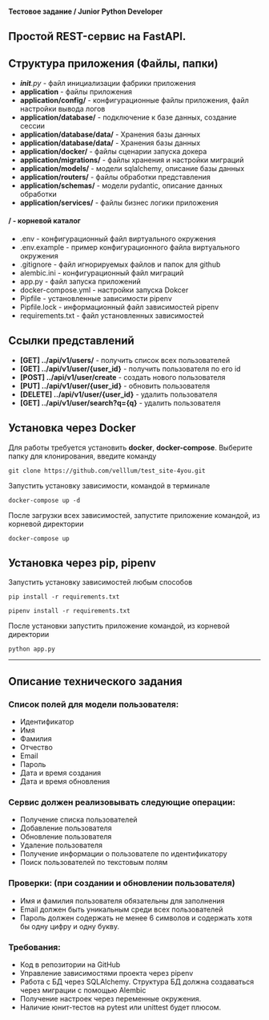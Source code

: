 #### Тестовое задание / Junior Python Developer

## Простой REST-сервис на FastAPI.


## Структура приложения (Файлы, папки)

- ___init__.py_ - файл инициализации фабрики приложения
- **application** - файлы приложения
- **application/config/** - конфигурационные файлы приложения, файл настройки вывода логов
- **application/database/** - подключение к базе данных, создание сессии
- **application/database/data/** - Хранения базы данных
- **application/database/data/** - Хранения базы данных
- **application/docker/** - файлы сценарии запуска докера
- **application/migrations/** - файлы хранения и настройки миграций
- **application/models/** - модели sqlalchemy, описание базы данных
- **application/routers/** - файлы обработки представления
- **application/schemas/** - модели pydantic, описание данных обработки
- **application/services/** - файлы бизнес логики приложения

#### / - корневой каталог
- .env - конфигурационный файл виртуального окружения
- .env.example - пример конфигурационного файла виртуального окружения
- .gitignore - файл игнорируемых файлов и папок для github
- alembic.ini - конфигурационный файл миграций
- app.py - файл запуска приложений
- docker-compose.yml - настройки запуска Dokcer
- Pipfile - установленные зависимости pipenv
- Pipfile.lock - информационный файл зависимостей pipenv
- requirements.txt - файл установленных зависимостей

## Ссылки представлений

- **[GET] ../api/v1/users/** - получить список всех пользователей
- **[GET] ../api/v1/user/{user_id}** - получить пользователя по его id
- **[POST] ../api/v1/user/create** - создать нового пользователя
- **[PUT] ../api/v1/user/{user_id}** - обновить пользователя
- **[DELETE] ../api/v1/user/{user_id}** - удалить пользователя
- **[GET] ../api/v1/user/search?q={q}** - удалить пользователя

## Установка через Docker

Для работы требуется установить **docker**, **docker-compose**.
Выберите папку для клонирования, введите команду 

`git clone https://github.com/velllum/test_site-4you.git`

Запустить установку зависимости, командой в терминале

`docker-compose up -d`

После загрузки всех зависимостей, запустите приложение командой, из корневой директории 

`docker-compose up`

## Установка через pip, pipenv

Запустить установку зависимостей любым способов

`pip install -r requirements.txt`

`pipenv install -r requirements.txt`

После установки запустить приложение командой, из корневой директории 

`python app.py`

------------------

## Описание технического задания

### Список полей для модели пользователя:
- Идентификатор
- Имя
- Фамилия
- Отчество
- Email
- Пароль
- Дата и время создания
- Дата и время обновления

### Сервис должен реализовывать следующие операции:
- Получение списка пользователей
- Добавление пользователя
- Обновление пользователя
- Удаление пользователя
- Получение информации о пользователе по идентификатору
- Поиск пользователей по текстовым полям

### Проверки: (при создании и обновлении пользователя)
- Имя и фамилия пользователя обязательны для заполнения
- Email должен быть уникальным среди всех пользователей
- Пароль должен содержать не менее 6 символов и содержать хотя бы одну цифру и
одну букву.

### Требования:
- Код в репозитории на GitHub
- Управление зависимостями проекта через pipenv
- Работа с БД через SQLAlchemy. Структура БД должна создаваться через миграции с
помощью Alembic
- Получение настроек через переменные окружения.
- Наличие юнит-тестов на pytest или unittest будет плюсом.
